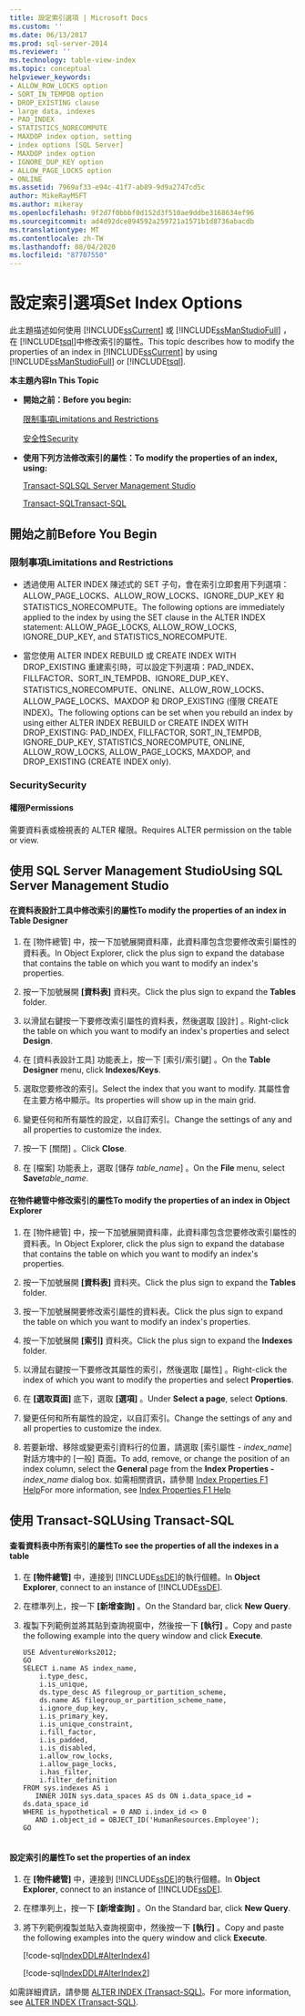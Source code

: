 ```yaml
---
title: 設定索引選項 | Microsoft Docs
ms.custom: ''
ms.date: 06/13/2017
ms.prod: sql-server-2014
ms.reviewer: ''
ms.technology: table-view-index
ms.topic: conceptual
helpviewer_keywords:
- ALLOW_ROW_LOCKS option
- SORT_IN_TEMPDB option
- DROP_EXISTING clause
- large data, indexes
- PAD_INDEX
- STATISTICS_NORECOMPUTE
- MAXDOP index option, setting
- index options [SQL Server]
- MAXDOP index option
- IGNORE_DUP_KEY option
- ALLOW_PAGE_LOCKS option
- ONLINE
ms.assetid: 7969af33-e94c-41f7-ab89-9d9a2747cd5c
author: MikeRayMSFT
ms.author: mikeray
ms.openlocfilehash: 9f2d7f0bbbf0d152d3f510ae9ddbe3168634ef96
ms.sourcegitcommit: ad4d92dce894592a259721a1571b1d8736abacdb
ms.translationtype: MT
ms.contentlocale: zh-TW
ms.lasthandoff: 08/04/2020
ms.locfileid: "87707550"
---
```

# <a name="set-index-options"></a><span data-ttu-id="417a0-102">設定索引選項</span><span class="sxs-lookup"><span data-stu-id="417a0-102">Set Index Options</span></span>
  <span data-ttu-id="417a0-103">此主題描述如何使用 [!INCLUDE[ssCurrent](../../includes/sscurrent-md.md)] 或 [!INCLUDE[ssManStudioFull](../../includes/ssmanstudiofull-md.md)] ，在 [!INCLUDE[tsql](../../includes/tsql-md.md)]中修改索引的屬性。</span><span class="sxs-lookup"><span data-stu-id="417a0-103">This topic describes how to modify the properties of an index in [!INCLUDE[ssCurrent](../../includes/sscurrent-md.md)] by using [!INCLUDE[ssManStudioFull](../../includes/ssmanstudiofull-md.md)] or [!INCLUDE[tsql](../../includes/tsql-md.md)].</span></span>  
  
 <span data-ttu-id="417a0-104">**本主題內容**</span><span class="sxs-lookup"><span data-stu-id="417a0-104">**In This Topic**</span></span>  
  
-   <span data-ttu-id="417a0-105">**開始之前：**</span><span class="sxs-lookup"><span data-stu-id="417a0-105">**Before you begin:**</span></span>  
  
     [<span data-ttu-id="417a0-106">限制事項</span><span class="sxs-lookup"><span data-stu-id="417a0-106">Limitations and Restrictions</span></span>](#Restrictions)  
  
     [<span data-ttu-id="417a0-107">安全性</span><span class="sxs-lookup"><span data-stu-id="417a0-107">Security</span></span>](#Security)  
  
-   <span data-ttu-id="417a0-108">**使用下列方法修改索引的屬性：**</span><span class="sxs-lookup"><span data-stu-id="417a0-108">**To modify the properties of an index, using:**</span></span>  
  
     [<span data-ttu-id="417a0-109">Transact-SQL</span><span class="sxs-lookup"><span data-stu-id="417a0-109">SQL Server Management Studio</span></span>](#SSMSProcedure)  
  
     [<span data-ttu-id="417a0-110">Transact-SQL</span><span class="sxs-lookup"><span data-stu-id="417a0-110">Transact-SQL</span></span>](#TsqlProcedure)  
  
##  <a name="before-you-begin"></a><a name="BeforeYouBegin"></a> <span data-ttu-id="417a0-111">開始之前</span><span class="sxs-lookup"><span data-stu-id="417a0-111">Before You Begin</span></span>  
  
###  <a name="limitations-and-restrictions"></a><a name="Restrictions"></a> <span data-ttu-id="417a0-112">限制事項</span><span class="sxs-lookup"><span data-stu-id="417a0-112">Limitations and Restrictions</span></span>  
  
-   <span data-ttu-id="417a0-113">透過使用 ALTER INDEX 陳述式的 SET 子句，會在索引立即套用下列選項：ALLOW_PAGE_LOCKS、ALLOW_ROW_LOCKS、IGNORE_DUP_KEY 和 STATISTICS_NORECOMPUTE。</span><span class="sxs-lookup"><span data-stu-id="417a0-113">The following options are immediately applied to the index by using the SET clause in the ALTER INDEX statement: ALLOW_PAGE_LOCKS, ALLOW_ROW_LOCKS, IGNORE_DUP_KEY, and STATISTICS_NORECOMPUTE.</span></span>  
  
-   <span data-ttu-id="417a0-114">當您使用 ALTER INDEX REBUILD 或 CREATE INDEX WITH DROP_EXISTING 重建索引時，可以設定下列選項：PAD_INDEX、FILLFACTOR、SORT_IN_TEMPDB、IGNORE_DUP_KEY、STATISTICS_NORECOMPUTE、ONLINE、ALLOW_ROW_LOCKS、ALLOW_PAGE_LOCKS、MAXDOP 和 DROP_EXISTING (僅限 CREATE INDEX)。</span><span class="sxs-lookup"><span data-stu-id="417a0-114">The following options can be set when you rebuild an index by using either ALTER INDEX REBUILD or CREATE INDEX WITH DROP_EXISTING: PAD_INDEX, FILLFACTOR, SORT_IN_TEMPDB, IGNORE_DUP_KEY, STATISTICS_NORECOMPUTE, ONLINE, ALLOW_ROW_LOCKS, ALLOW_PAGE_LOCKS, MAXDOP, and DROP_EXISTING (CREATE INDEX only).</span></span>  
  
###  <a name="security"></a><a name="Security"></a> <span data-ttu-id="417a0-115">Security</span><span class="sxs-lookup"><span data-stu-id="417a0-115">Security</span></span>  
  
####  <a name="permissions"></a><a name="Permissions"></a> <span data-ttu-id="417a0-116">權限</span><span class="sxs-lookup"><span data-stu-id="417a0-116">Permissions</span></span>  
 <span data-ttu-id="417a0-117">需要資料表或檢視表的 ALTER 權限。</span><span class="sxs-lookup"><span data-stu-id="417a0-117">Requires ALTER permission on the table or view.</span></span>  
  
##  <a name="using-sql-server-management-studio"></a><a name="SSMSProcedure"></a> <span data-ttu-id="417a0-118">使用 SQL Server Management Studio</span><span class="sxs-lookup"><span data-stu-id="417a0-118">Using SQL Server Management Studio</span></span>  
  
#### <a name="to-modify-the-properties-of-an-index-in-table-designer"></a><span data-ttu-id="417a0-119">在資料表設計工具中修改索引的屬性</span><span class="sxs-lookup"><span data-stu-id="417a0-119">To modify the properties of an index in Table Designer</span></span>  
  
1.  <span data-ttu-id="417a0-120">在 [物件總管] 中，按一下加號展開資料庫，此資料庫包含您要修改索引屬性的資料表。</span><span class="sxs-lookup"><span data-stu-id="417a0-120">In Object Explorer, click the plus sign to expand the database that contains the table on which you want to modify an index's properties.</span></span>  
  
2.  <span data-ttu-id="417a0-121">按一下加號展開 **[資料表]** 資料夾。</span><span class="sxs-lookup"><span data-stu-id="417a0-121">Click the plus sign to expand the **Tables** folder.</span></span>  
  
3.  <span data-ttu-id="417a0-122">以滑鼠右鍵按一下要修改索引屬性的資料表，然後選取 [設計]  。</span><span class="sxs-lookup"><span data-stu-id="417a0-122">Right-click the table on which you want to modify an index's properties and select **Design**.</span></span>  
  
4.  <span data-ttu-id="417a0-123">在 [資料表設計工具]  功能表上，按一下 [索引/索引鍵]  。</span><span class="sxs-lookup"><span data-stu-id="417a0-123">On the **Table Designer** menu, click **Indexes/Keys**.</span></span>  
  
5.  <span data-ttu-id="417a0-124">選取您要修改的索引。</span><span class="sxs-lookup"><span data-stu-id="417a0-124">Select the index that you want to modify.</span></span> <span data-ttu-id="417a0-125">其屬性會在主要方格中顯示。</span><span class="sxs-lookup"><span data-stu-id="417a0-125">Its properties will show up in the main grid.</span></span>  
  
6.  <span data-ttu-id="417a0-126">變更任何和所有屬性的設定，以自訂索引。</span><span class="sxs-lookup"><span data-stu-id="417a0-126">Change the settings of any and all properties to customize the index.</span></span>  
  
7.  <span data-ttu-id="417a0-127">按一下 [關閉]  。</span><span class="sxs-lookup"><span data-stu-id="417a0-127">Click **Close**.</span></span>  
  
8.  <span data-ttu-id="417a0-128">在 [檔案]  功能表上，選取 [儲存 _table_name_]  。</span><span class="sxs-lookup"><span data-stu-id="417a0-128">On the **File** menu, select **Save**_table_name_.</span></span>  
  
#### <a name="to-modify-the-properties-of-an-index-in-object-explorer"></a><span data-ttu-id="417a0-129">在物件總管中修改索引的屬性</span><span class="sxs-lookup"><span data-stu-id="417a0-129">To modify the properties of an index in Object Explorer</span></span>  
  
1.  <span data-ttu-id="417a0-130">在 [物件總管] 中，按一下加號展開資料庫，此資料庫包含您要修改索引屬性的資料表。</span><span class="sxs-lookup"><span data-stu-id="417a0-130">In Object Explorer, click the plus sign to expand the database that contains the table on which you want to modify an index's properties.</span></span>  
  
2.  <span data-ttu-id="417a0-131">按一下加號展開 **[資料表]** 資料夾。</span><span class="sxs-lookup"><span data-stu-id="417a0-131">Click the plus sign to expand the **Tables** folder.</span></span>  
  
3.  <span data-ttu-id="417a0-132">按一下加號展開要修改索引屬性的資料表。</span><span class="sxs-lookup"><span data-stu-id="417a0-132">Click the plus sign to expand the table on which you want to modify an index's properties.</span></span>  
  
4.  <span data-ttu-id="417a0-133">按一下加號展開 **[索引]** 資料夾。</span><span class="sxs-lookup"><span data-stu-id="417a0-133">Click the plus sign to expand the **Indexes** folder.</span></span>  
  
5.  <span data-ttu-id="417a0-134">以滑鼠右鍵按一下要修改其屬性的索引，然後選取 [屬性]  。</span><span class="sxs-lookup"><span data-stu-id="417a0-134">Right-click the index of which you want to modify the properties and select **Properties**.</span></span>  
  
6.  <span data-ttu-id="417a0-135">在 **[選取頁面]** 底下，選取 **[選項]** 。</span><span class="sxs-lookup"><span data-stu-id="417a0-135">Under **Select a page**, select **Options**.</span></span>  
  
7.  <span data-ttu-id="417a0-136">變更任何和所有屬性的設定，以自訂索引。</span><span class="sxs-lookup"><span data-stu-id="417a0-136">Change the settings of any and all properties to customize the index.</span></span>  
  
8.  <span data-ttu-id="417a0-137">若要新增、移除或變更索引資料行的位置，請選取 [索引屬性 - _index_name_]  對話方塊中的 [一般]  頁面。</span><span class="sxs-lookup"><span data-stu-id="417a0-137">To add, remove, or change the position of an index column, select the **General** page from the **Index Properties -** _index_name_ dialog box.</span></span> <span data-ttu-id="417a0-138">如需相關資訊，請參閱 [Index Properties F1 Help](index-properties-f1-help.md)</span><span class="sxs-lookup"><span data-stu-id="417a0-138">For more information, see [Index Properties F1 Help](index-properties-f1-help.md)</span></span>  
  
##  <a name="using-transact-sql"></a><a name="TsqlProcedure"></a> <span data-ttu-id="417a0-139">使用 Transact-SQL</span><span class="sxs-lookup"><span data-stu-id="417a0-139">Using Transact-SQL</span></span>  
  
#### <a name="to-see-the-properties-of-all-the-indexes-in-a-table"></a><span data-ttu-id="417a0-140">查看資料表中所有索引的屬性</span><span class="sxs-lookup"><span data-stu-id="417a0-140">To see the properties of all the indexes in a table</span></span>  
  
1.  <span data-ttu-id="417a0-141">在 **[物件總管]** 中，連接到 [!INCLUDE[ssDE](../../includes/ssde-md.md)]的執行個體。</span><span class="sxs-lookup"><span data-stu-id="417a0-141">In **Object Explorer**, connect to an instance of [!INCLUDE[ssDE](../../includes/ssde-md.md)].</span></span>  
  
2.  <span data-ttu-id="417a0-142">在標準列上，按一下 **[新增查詢]** 。</span><span class="sxs-lookup"><span data-stu-id="417a0-142">On the Standard bar, click **New Query**.</span></span>  
  
3.  <span data-ttu-id="417a0-143">複製下列範例並將其貼到查詢視窗中，然後按一下 **[執行]** 。</span><span class="sxs-lookup"><span data-stu-id="417a0-143">Copy and paste the following example into the query window and click **Execute**.</span></span>  
  
    ```  
    USE AdventureWorks2012;  
    GO  
    SELECT i.name AS index_name,   
        i.type_desc,   
        i.is_unique,   
        ds.type_desc AS filegroup_or_partition_scheme,   
        ds.name AS filegroup_or_partition_scheme_name,   
        i.ignore_dup_key,   
        i.is_primary_key,   
        i.is_unique_constraint,   
        i.fill_factor,   
        i.is_padded,   
        i.is_disabled,   
        i.allow_row_locks,   
        i.allow_page_locks,   
        i.has_filter,   
        i.filter_definition  
    FROM sys.indexes AS i  
       INNER JOIN sys.data_spaces AS ds ON i.data_space_id = ds.data_space_id  
    WHERE is_hypothetical = 0 AND i.index_id <> 0   
       AND i.object_id = OBJECT_ID('HumanResources.Employee');   
    GO  
  
    ```  
  
#### <a name="to-set-the-properties-of-an-index"></a><span data-ttu-id="417a0-144">設定索引的屬性</span><span class="sxs-lookup"><span data-stu-id="417a0-144">To set the properties of an index</span></span>  
  
1.  <span data-ttu-id="417a0-145">在 **[物件總管]** 中，連接到 [!INCLUDE[ssDE](../../includes/ssde-md.md)]的執行個體。</span><span class="sxs-lookup"><span data-stu-id="417a0-145">In **Object Explorer**, connect to an instance of [!INCLUDE[ssDE](../../includes/ssde-md.md)].</span></span>  
  
2.  <span data-ttu-id="417a0-146">在標準列上，按一下 **[新增查詢]** 。</span><span class="sxs-lookup"><span data-stu-id="417a0-146">On the Standard bar, click **New Query**.</span></span>  
  
3.  <span data-ttu-id="417a0-147">將下列範例複製並貼入查詢視窗中，然後按一下 **[執行]** 。</span><span class="sxs-lookup"><span data-stu-id="417a0-147">Copy and paste the following examples into the query window and click **Execute**.</span></span>  
  
     [!code-sql[IndexDDL#AlterIndex4](../../snippets/tsql/SQL14/tsql/indexddl/transact-sql/alterindex.sql#alterindex4)]  
  
     [!code-sql[IndexDDL#AlterIndex2](../../snippets/tsql/SQL14/tsql/indexddl/transact-sql/alterindex.sql#alterindex2)]  
  
 <span data-ttu-id="417a0-148">如需詳細資訊，請參閱 [ALTER INDEX &#40;Transact-SQL&#41;](/sql/t-sql/statements/alter-index-transact-sql)。</span><span class="sxs-lookup"><span data-stu-id="417a0-148">For more information, see [ALTER INDEX &#40;Transact-SQL&#41;](/sql/t-sql/statements/alter-index-transact-sql).</span></span>  
  
  
